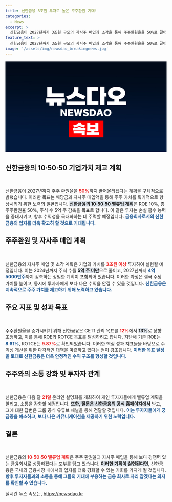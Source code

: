 ```yaml
---
title: 신한금융 3조원 투자로 높은 주주환원 기대!
categories:
  - News
excerpt: >
  신한금융이 2027년까지 3조원 규모의 자사주 매입과 소각을 통해 주주환원율을 50%로 끌어올린다. ROE 10% 달성을 목표로 하며, 주주가치를 높이기 위한 구체적 계획을 발표했다.
feature_text: >
  신한금융이 2027년까지 3조원 규모의 자사주 매입과 소각을 통해 주주환원율을 50%로 끌어올린다. ROE 10% 달성을 목표로 하며, 주주가치를 높이기 위한 구체적 계획을 발표했다.
image: '/assets/img/newsdao_breakingnews.jpg'
---
```


<p><img src="/assets/img/newsdao_breakingnews.jpg" alt="ranknews 속보" /></p>

<h2 data-ke-size="size26">신한금융의 10·50·50 기업가치 제고 계획</h2>

<p data-ke-size="size16">&nbsp;</p>

<p>신한금융이 2027년까지 주주 환원율을 <b><span style="color: #ee2323;">50%</span></b>까지 끌어올리겠다는 계획을 구체적으로 밝혔습니다. 이러한 목표는 배당금과 자사주 매입액을 통해 주주 가치를 획기적으로 향상시키기 위한 노력의 일환입니다. <b><span style="background-color: #21538527;">신한금융의 10·50·50 밸류업 계획</span></b>은 ROE 10%, 총주주환원율 50%, 주식 수 5억 주 감축을 목표로 합니다. 이 같은 투자는 손실 흡수 능력을 증대시키고, 향후 수익성을 극대화하는 데 주력할 예정입니다. <b><span style="color: #1a5490;">금융회사로서의 신한금융의 입지를 더욱 확고히 할 것으로 기대됩니다.</span></b></p>

<h2 data-ke-size="size26">주주환원 및 자사주 매입 계획</h2>

<p data-ke-size="size16">&nbsp;</p>

<p>신한금융의 자사주 매입 및 소각 계획은 기업의 가치를 <b><span style="color: #ee2323;">3조원 이상</span></b> 투자하여 실현될 예정입니다. 이는 2024년까지 주식 수를 <b><span style="background-color: #21538527;">5억 주 미만</span></b>으로 줄이고, 2027년까지 <b><span style="color: #1a5490;">4억5000만주</span></b>까지 감축하는 정밀한 계획이 포함되어 있습니다. 이러한 과정은 결국 주당 가치를 높이고, 동시에 투자자에게 보다 나은 수익을 안길 수 있을 것입니다. <b><span style="color: #1a5490;">신한금융은 지속적으로 주주 가치를 제고하기 위해 노력하고 있습니다.</span></b></p>

<h2 data-ke-size="size26">주요 지표 및 성과 목표</h2>

<p data-ke-size="size16">&nbsp;</p>

<p>주주환원율을 증가시키기 위해 신한금융은 CET1 관리 목표를 <b><span style="color: #ee2323;">12%</span></b>에서 <b><span style="background-color: #21538527;">13%</span></b>로 상향 조정하고, 이를 통해 ROE와 ROTCE 목표를 달성하려고 합니다. 지난해 기준 ROE는 <b><span style="color: #1a5490;">8.61%</span></b>, ROTCE는 <b><span style="color: #ee2323;">9.87%</span></b>로 확인되었습니다. 이러한 핵심 성과 지표들을 바탕으로 수익성 개선을 위한 다각적인 대책을 마련하고 있다는 점이 강조됩니다. <b><span style="color: #1a5490;">이러한 목표 달성을 토대로 신한금융은 더욱 안정적인 수익 구조를 형성할 것입니다.</span></b></p>

<h2 data-ke-size="size26">주주와의 소통 강화 및 투자자 관계</h2>

<p data-ke-size="size16">&nbsp;</p>

<p>신한금융은 다음 달 <b><span style="color: #ee2323;">21일</span></b> 온라인 설명회를 개최하여 개인 투자자들에게 밸류업 계획을 알리고, 소통을 강화할 예정입니다. <b><span style="background-color: #21538527;">또한, 질문은 신한금융의 공식 홈페이지에서</span></b> 받고, 그에 대한 답변은 그룹 공식 유튜브 채널을 통해 전달할 것입니다. <b><span style="color: #1a5490;">이는 투자자들에게 궁금증을 해소하고, 보다 나은 커뮤니케이션을 제공하기 위한 노력입니다.</span></b></p>

<h2 data-ke-size="size26">결론</h2>

<p data-ke-size="size16">&nbsp;</p>

<p>신한금융의 <b><span style="color: #ee2323;">10·50·50 밸류업 계획</span></b>은 주주 환원율과 자사주 매입을 통해 보다 경쟁력 있는 금융회사로 성장하겠다는 포부를 담고 있습니다. <b><span style="background-color: #21538527;">이러한 기획이 실현된다면</span></b>, 신한금융은 국내외 금융시장 내에서의 입지를 더욱 강화할 수 있는 기회를 가지게 될 것입니다. <b><span style="color: #1a5490;">향후 투자자들과의 소통을 통해 그들의 기대에 부응하는 금융 회사로 자리 잡겠다는 의지를 확인할 수 있습니다.</span></b></p>
실시간 뉴스 속보는, <a href="https://newsdao.kr" rel="dofollow">https://newsdao.kr</a>


